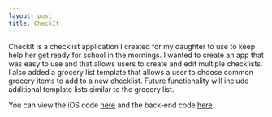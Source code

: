```yaml
---
layout: post
title: CheckIt
---
```


CheckIt is a checklist application I created for my daughter to use to keep help her get ready for school in the mornings. I wanted to create an app that was easy to use and that allows users to create and edit multiple checklists. I also added a grocery list template that allows a user to choose common grocery items to add to a new checklist. Future functionality will include additional template lists similar to the grocery list.

You can view the iOS code [here](https://github.com/TIYCodeZero/CommunityAppiOS) and the back-end code [here](https://github.com/TIYCodeZero/CommunityAppJava).


